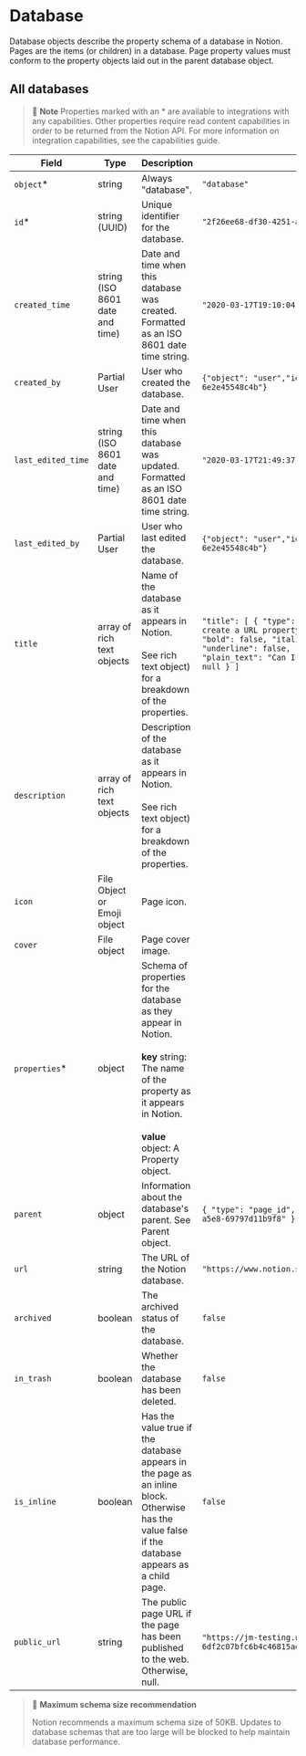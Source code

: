 # Database

Database objects describe the property schema of a database in Notion. Pages are the items (or children) in a database.
Page property values must conform to the property objects laid out in the parent database object.

## All databases

> 📘 **Note**
> Properties marked with an * are available to integrations with any capabilities. Other properties require read content
> capabilities in order to be returned from the Notion API. For more information on integration capabilities, see the
> capabilities guide.

| Field              | Type                            | Description                                                                                                                                                                          | Example value                                                                                                                                                                                                                                                                                      |
|--------------------|---------------------------------|--------------------------------------------------------------------------------------------------------------------------------------------------------------------------------------|----------------------------------------------------------------------------------------------------------------------------------------------------------------------------------------------------------------------------------------------------------------------------------------------------|
| `object`*          | string                          | Always "database".                                                                                                                                                                   | `"database"`                                                                                                                                                                                                                                                                                       |
| `id`*              | string (UUID)                   | Unique identifier for the database.                                                                                                                                                  | `"2f26ee68-df30-4251-aad4-8ddc420cba3d"`                                                                                                                                                                                                                                                           |
| `created_time`     | string (ISO 8601 date and time) | Date and time when this database was created. Formatted as an ISO 8601 date time string.                                                                                             | `"2020-03-17T19:10:04.968Z"`                                                                                                                                                                                                                                                                       |
| `created_by`       | Partial User                    | User who created the database.                                                                                                                                                       | `{"object": "user","id": "45ee8d13-687b-47ce-a5ca-6e2e45548c4b"}`                                                                                                                                                                                                                                  |
| `last_edited_time` | string (ISO 8601 date and time) | Date and time when this database was updated. Formatted as an ISO 8601 date time string.                                                                                             | `"2020-03-17T21:49:37.913Z"`                                                                                                                                                                                                                                                                       |
| `last_edited_by`   | Partial User                    | User who last edited the database.                                                                                                                                                   | `{"object": "user","id": "45ee8d13-687b-47ce-a5ca-6e2e45548c4b"}`                                                                                                                                                                                                                                  |
| `title`            | array of rich text objects      | Name of the database as it appears in Notion.<br><br>See rich text object) for a breakdown of the properties.                                                                        | `"title": [ { "type": "text", "text": { "content": "Can I create a URL property", "link": null }, "annotations": { "bold": false, "italic": false, "strikethrough": false, "underline": false, "code": false, "color": "default" }, "plain_text": "Can I create a URL property", "href": null } ]` |
| `description`      | array of rich text objects      | Description of the database as it appears in Notion.<br><br>See rich text object) for a breakdown of the properties.                                                                 |                                                                                                                                                                                                                                                                                                    |
| `icon`             | File Object or Emoji object     | Page icon.                                                                                                                                                                           |                                                                                                                                                                                                                                                                                                    |
| `cover`            | File object                     | Page cover image.                                                                                                                                                                    |                                                                                                                                                                                                                                                                                                    |
| `properties`*      | object                          | Schema of properties for the database as they appear in Notion.<br><br>**key** string: The name of the property as it appears in Notion.<br><br>**value** object: A Property object. |                                                                                                                                                                                                                                                                                                    |
| `parent`           | object                          | Information about the database's parent. See Parent object.                                                                                                                          | `{ "type": "page_id", "page_id": "af5f89b5-a8ff-4c56-a5e8-69797d11b9f8" }`                                                                                                                                                                                                                         |
| `url`              | string                          | The URL of the Notion database.                                                                                                                                                      | `"https://www.notion.so/668d797c76fa49349b05ad288df2d136"`                                                                                                                                                                                                                                         |
| `archived`         | boolean                         | The archived status of the database.                                                                                                                                                 | `false`                                                                                                                                                                                                                                                                                            |
| `in_trash`         | boolean                         | Whether the database has been deleted.                                                                                                                                               | `false`                                                                                                                                                                                                                                                                                            |
| `is_inline`        | boolean                         | Has the value true if the database appears in the page as an inline block. Otherwise has the value false if the database appears as a child page.                                    | `false`                                                                                                                                                                                                                                                                                            |
| `public_url`       | string                          | The public page URL if the page has been published to the web. Otherwise, null.                                                                                                      | `"https://jm-testing.notion.site/p1-6df2c07bfc6b4c46815ad205d132e22d"`                                                                                                                                                                                                                             |

> 🚧 **Maximum schema size recommendation**
>
> Notion recommends a maximum schema size of 50KB. Updates to database schemas that are too large will be blocked to
> help maintain database performance.